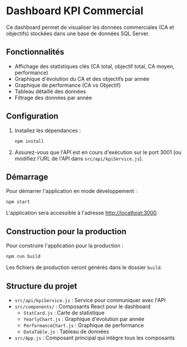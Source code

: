 # Dashboard KPI Commercial

Ce dashboard permet de visualiser les données commerciales (CA et objectifs) stockées dans une base de données SQL Server.

## Fonctionnalités

- Affichage des statistiques clés (CA total, objectif total, CA moyen, performance)
- Graphique d'évolution du CA et des objectifs par année
- Graphique de performance (CA vs Objectif)
- Tableau détaillé des données
- Filtrage des données par année

## Configuration

1. Installez les dépendances :
   ```
   npm install
   ```

2. Assurez-vous que l'API est en cours d'exécution sur le port 3001 (ou modifiez l'URL de l'API dans `src/api/kpiService.js`).

## Démarrage

Pour démarrer l'application en mode développement :
```
npm start
```

L'application sera accessible à l'adresse [http://localhost:3000](http://localhost:3000).

## Construction pour la production

Pour construire l'application pour la production :
```
npm run build
```

Les fichiers de production seront générés dans le dossier `build`.

## Structure du projet

- `src/api/kpiService.js` : Service pour communiquer avec l'API
- `src/components/` : Composants React pour le dashboard
  - `StatCard.js` : Carte de statistique
  - `YearlyChart.js` : Graphique d'évolution par année
  - `PerformanceChart.js` : Graphique de performance
  - `DataTable.js` : Tableau de données
- `src/App.js` : Composant principal qui intègre tous les composants 